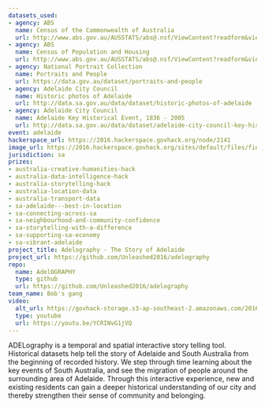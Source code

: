 ```yaml
---
datasets_used:
- agency: ABS
  name: Census of the Commonwealth of Australia
  url: http://www.abs.gov.au/AUSSTATS/abs@.nsf/ViewContent?readform&view=ProductsbyCatalogue&Action=Expand&Num=2.2
- agency: ABS
  name: Census of Population and Housing
  url: http://www.abs.gov.au/AUSSTATS/abs@.nsf/ViewContent?readform&view=ProductsbyCatalogue&Action=Expand&Num=2.2
- agency: National Portrait Collection
  name: Portraits and People
  url: https://data.gov.au/dataset/portraits-and-people
- agency: Adelaide City Council
  name: Historic photos of Adelaide
  url: http://data.sa.gov.au/data/dataset/historic-photos-of-adelaide
- agency: Adelaide City Council
  name: Adelaide Key Historical Event, 1836 - 2005
  url: http://data.sa.gov.au/data/dataset/adelaide-city-council-key-historical-dates
event: adelaide
hackerspace_url: https://2016.hackerspace.govhack.org/node/2141
image_url: https://2016.hackerspace.govhack.org/sites/default/files/field/image/AdelOGRAPHYiconjpg.jpg
jurisdiction: sa
prizes:
- australia-creative-humanities-hack
- australia-data-intelligence-hack
- australia-storytelling-hack
- australia-location-data
- australia-transport-data
- sa-adelaide---best-in-location
- sa-connecting-across-sa
- sa-neighbourhood-and-community-confidence
- sa-storytelling-with-a-difference
- sa-supporting-sa-economy
- sa-vibrant-adelaide
project_title: Adelography - The Story of Adelaide
project_url: https://github.com/Unleashed2016/adelography
repo:
  name: AdelOGRAPHY
  type: github
  url: https://github.com/Unleashed2016/adelography
team_name: Bob's gang
video:
  alt_url: https://govhack-storage.s3-ap-southeast-2.amazonaws.com/2016/adelographynew.mp4
  type: youtube
  url: https://youtu.be/YCRINvG1jVQ
---
```


ADELography is a temporal and spatial interactive story telling tool. Historical datasets help tell the story of Adelaide and South Australia from the beginning of recorded history. We step through time learning about the key events of South Australia, and see the migration of people around the surrounding area of Adelaide.
Through this interactive experience, new and existing residents can gain a deeper historical understanding of our city and thereby strengthen their sense of community and belonging.